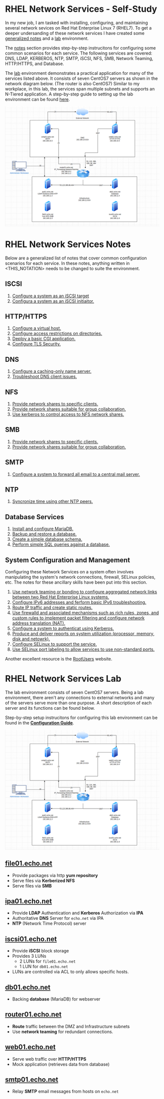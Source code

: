 # RHEL Network Services - Self-Study
In my new job, I am tasked with installing, configuring, and maintaining several network sevices on Red Hat Enterprise Linux 7 (RHEL7).  To get a deeper undersanding of these network services I have created some [generalized notes](#rhel-network-services-notes) and a [lab](#rhel-network-services-lab) environment.

The [notes](#rhel-network-services-notes) section provides step-by-step instrucitons for configuring some common scenarios for each service.  The following services are covered: DNS, LDAP, KERBEROS, NTP, SMTP, iSCSI, NFS, SMB, Network Teaming, HTTP/HTTPS, and Database.

The [lab](#rhel-network-services-lab) environment demonstrates a practical application for many of the services listed above.  It consists of seven CentOS7 servers as shown in the network diagram below. (The router is also CentOS7)  Similar to my workplace, in this lab, the services span multiple subnets and supports an N-Tiered application.  A step-by-step guide to setting up the lab environment can be found [here](Lab/Configuration-Guide.md).

![Network Diagram](Lab/Network-Diagram.png)


# RHEL Network Services Notes
Below are a generalized list of notes that cover common configuration scenarios for each service.  In these notes, anything written in <THIS_NOTATION> needs to be changed to suite the environment.

## ISCSI
1. [Configure a system as an iSCSI target](ISCSI/1.iSCSI_Target.md)
2. [Configura a system as an iSCSI initiaitor.](ISCSI/2.iSCSI_Initiator.md)

## HTTP/HTTPS
1. [Configure a virtual host.](HTTP-HTTPS/1.VirtualHost.md)
2. [Configure access restrictions on directories.](HTTP-HTTPS/2.AccessRestrictions.md)
3. [Deploy a basic CGI application.](HTTP-HTTPS/3.CGI.md)
4. [Configure TLS Security.](HTTP-HTTPS/5.TLS.md)

## DNS
1. [Configure a caching-only name server.](DNS/1.CachingOnly.md)
2. [Troubleshoot DNS client issues.](DNS/2.Troubleshooting.md)

## NFS
1. [Provide network shares to specific clients.](NFS/1.NFSforClients.md)
2. [Provide network shares suitable for group collaboration.](NFS/1.NFSforClients.md)
3. [Use kerberos to control access to NFS network shares.](NFS/3.KerberizedNFS.md)

## SMB
1. [Provide network shares to specific clients.](SMB/1.NetSharesForClients.md)
2. [Provide network shares suitable for group collaboration.](SMB/2.NetSharesForGroups.md)

## SMTP
1. [Configure a system to forward all email to a central mail server.](SMTP/1.FwdAllMail.md)

## NTP
1. [Syncronize time using other NTP peers.](NTP/1.SyncTime.md)

## Database Services
1. [Install and configure MariaDB.](DB/1.InstallConfigure.md)
2. [Backup and restore a database.](DB/2.BackupRestore.md)
3. [Create a simple database schema.](DB/3.CreateSchema.md)
4. [Perform simple SQL queries against a database.](DB/4.Queries.md)

## System Configuration and Management
Configuring these Network Services on a system often involves manipulating the system's network connections, firewall, SELinux policies, etc.  The notes for these ancillary skills have been put into this section.

1. [Use network teaming or bonding to configure aggregated network links between two Red Hat Enterprise Linux systems.](SysConfigMgmt/1.NetworkTeaming.md)
2. [Configure IPv6 addresses and ferform basic IPv6 troubleshooting.](SysConfigMgmt/2.IPv6.md)
3. [Route IP traffic and create static routes.](SysConfigMgmt/3.Routes.md)
4. [Use firewalld and associated mechanisms such as rich rules, zones, and custom rules to implement packet filtering and configure network address translation (NAT).](SysConfigMgmt/4.FirewallRules.md)
5. [Configure a system to authenticat using Kerberos.](SysConfigMgmt/5.Kerberos.md)
6. [Produce and deliver reports on system utilization (processor, memory, disk and netowrk).](SysConfigMgmt/6.SAR.md)
7. [Configure SELinux to support the service.](SysConfigMgmt/7.SELinux-SupportServices.md)
8. [Use SELinux port labeling to allow services to use non-standard ports.](SysConfigMgmt/8.SELinux-NonStandardPort.md)


Another excellent resource is the [RootUsers](https://www.rootusers.com/red-hat-certified-engineer-rhce-7-ex300-study-guide/) website.  

# RHEL Network Services Lab
The lab environment consists of seven CentOS7 servers.  Being a lab environment, there aren't any connections to external networks and many of the servers serve more than one purpose.  A short description of each server and its functions can be found below.

Step-by-step setup instrucitons for configuring this lab environment can be found in the **[Configuration Guide](Lab/Configuration-Guide.md)**.

![Network Diagram](Lab/Network-Diagram.png)

## [file01.echo.net](Lab/VM-Specs/file01.echo.net.md)
- Provide packages via http **yum repository**
- Serve files via **Kerberized NFS**
- Serve files via **SMB**

## [ipa01.echo.net](Lab/VM-Specs/ipa01.echo.net.md)
- Provide **LDAP** Authentication and **Kerberos** Authorization via **IPA**
- Authoritative **DNS** Server for `echo.net` via IPA
- **NTP** (Network Time Protocol) server

## [iscsi01.echo.net](Lab/VM-Specs/iscsi01.echo.net.md)
- Provide **iSCSI** block storage
- Provides 3 LUNs
    - 2 LUNs for `file01.echo.net`
    - 1 LUN for `db01.echo.net`
- LUNs are controlled via ACL to only allows specific hosts.

## [db01.echo.net](Lab/VM-Specs/db01.echo.net.md)
- Backing **database** (MariaDB) for webserver

## [router01.echo.net](Lab/VM-Specs/router01.echo.net.md)
- **Route** traffic between the DMZ and Infrastructure subnets
- Use **network teaming** for redundant connections.

## [web01.echo.net](Lab/VM-Specs/web01.echo.net.md)
- Serve web traffic over **HTTP/HTTPS**
- Mock application (retrieves data from database)

## [smtp01.echo.net](Lab/VM-Specs/smtp01.echo.net.md)
- Relay **SMTP** email messages from hosts on `echo.net`